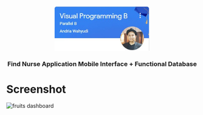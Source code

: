 
<p align="center"><img src="https://raw.githubusercontent.com/WahyuAgungBudiyanto/VISPRO_PhonebookDatabase/main/CRUD%20AGUNG/Annotation%202021-10-15%20175212.jpg" width=250></p>

<h3 align="center">
Find Nurse Application Mobile Interface + Functional Database</h3>

# Screenshot
![fruits dashboard](https://raw.githubusercontent.com/WahyuAgungBudiyanto/MOPRO_MoneyTracker/main/Screenshot%202022-05-23%20141107.png)
